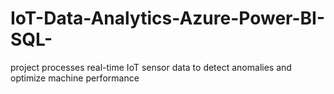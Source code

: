 # IoT-Data-Analytics-Azure-Power-BI-SQL-
project processes real-time IoT sensor data to detect anomalies and optimize machine performance
